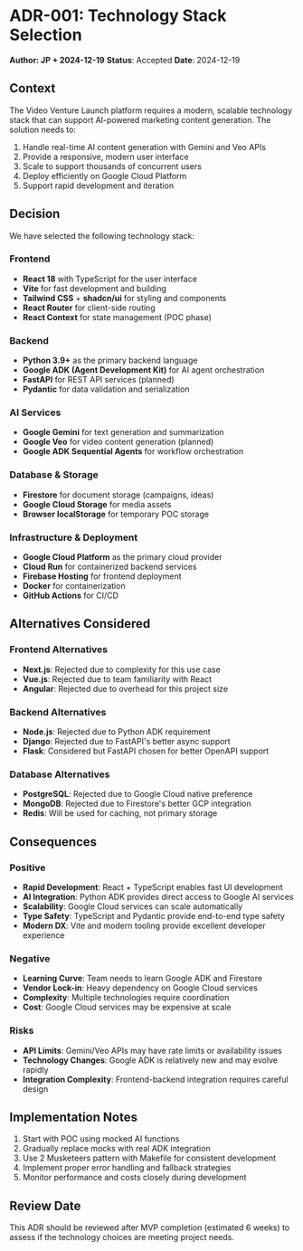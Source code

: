 # ADR-001: Technology Stack Selection

**Author: JP + 2024-12-19**
**Status**: Accepted
**Date**: 2024-12-19

## Context

The Video Venture Launch platform requires a modern, scalable technology stack that can support AI-powered marketing content generation. The solution needs to:

1. Handle real-time AI content generation with Gemini and Veo APIs
2. Provide a responsive, modern user interface
3. Scale to support thousands of concurrent users
4. Deploy efficiently on Google Cloud Platform
5. Support rapid development and iteration

## Decision

We have selected the following technology stack:

### Frontend
- **React 18** with TypeScript for the user interface
- **Vite** for fast development and building
- **Tailwind CSS** + **shadcn/ui** for styling and components
- **React Router** for client-side routing
- **React Context** for state management (POC phase)

### Backend
- **Python 3.9+** as the primary backend language
- **Google ADK (Agent Development Kit)** for AI agent orchestration
- **FastAPI** for REST API services (planned)
- **Pydantic** for data validation and serialization

### AI Services
- **Google Gemini** for text generation and summarization
- **Google Veo** for video content generation (planned)
- **Google ADK Sequential Agents** for workflow orchestration

### Database & Storage
- **Firestore** for document storage (campaigns, ideas)
- **Google Cloud Storage** for media assets
- **Browser localStorage** for temporary POC storage

### Infrastructure & Deployment
- **Google Cloud Platform** as the primary cloud provider
- **Cloud Run** for containerized backend services
- **Firebase Hosting** for frontend deployment
- **Docker** for containerization
- **GitHub Actions** for CI/CD

## Alternatives Considered

### Frontend Alternatives
- **Next.js**: Rejected due to complexity for this use case
- **Vue.js**: Rejected due to team familiarity with React
- **Angular**: Rejected due to overhead for this project size

### Backend Alternatives
- **Node.js**: Rejected due to Python ADK requirement
- **Django**: Rejected due to FastAPI's better async support
- **Flask**: Considered but FastAPI chosen for better OpenAPI support

### Database Alternatives
- **PostgreSQL**: Rejected due to Google Cloud native preference
- **MongoDB**: Rejected due to Firestore's better GCP integration
- **Redis**: Will be used for caching, not primary storage

## Consequences

### Positive
- **Rapid Development**: React + TypeScript enables fast UI development
- **AI Integration**: Python ADK provides direct access to Google AI services
- **Scalability**: Google Cloud services can scale automatically
- **Type Safety**: TypeScript and Pydantic provide end-to-end type safety
- **Modern DX**: Vite and modern tooling provide excellent developer experience

### Negative
- **Learning Curve**: Team needs to learn Google ADK and Firestore
- **Vendor Lock-in**: Heavy dependency on Google Cloud services
- **Complexity**: Multiple technologies require coordination
- **Cost**: Google Cloud services may be expensive at scale

### Risks
- **API Limits**: Gemini/Veo APIs may have rate limits or availability issues
- **Technology Changes**: Google ADK is relatively new and may evolve rapidly
- **Integration Complexity**: Frontend-backend integration requires careful design

## Implementation Notes

1. Start with POC using mocked AI functions
2. Gradually replace mocks with real ADK integration
3. Use 2 Musketeers pattern with Makefile for consistent development
4. Implement proper error handling and fallback strategies
5. Monitor performance and costs closely during development

## Review Date

This ADR should be reviewed after MVP completion (estimated 6 weeks) to assess if the technology choices are meeting project needs. 
